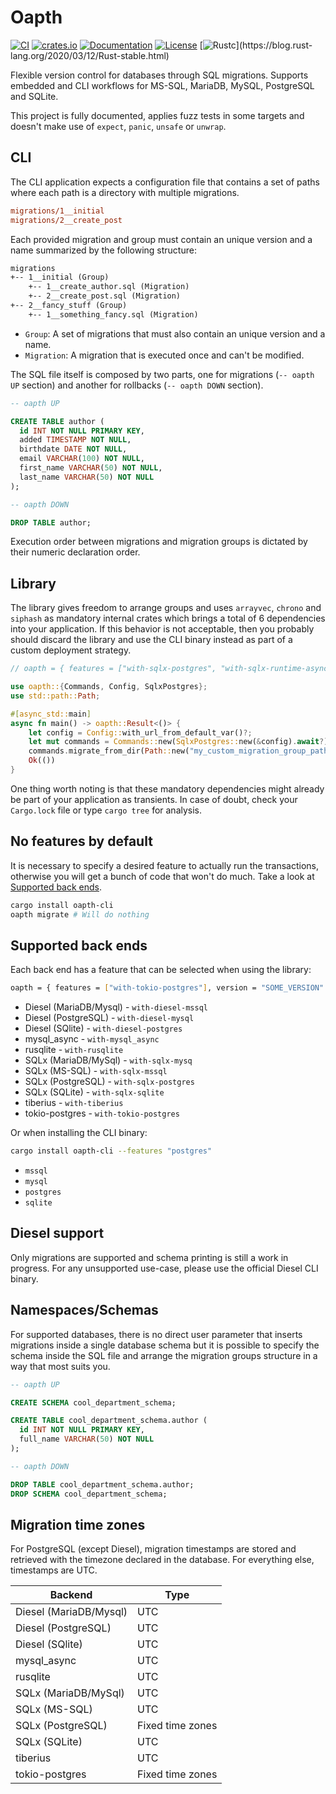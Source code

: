 # Oapth 

[![CI](https://github.com/c410-f3r/oapth/workflows/Tests/badge.svg)](https://github.com/c410-f3r/oapth/actions?query=workflow%3ATests)
[![crates.io](https://img.shields.io/crates/v/oapth.svg)](https://crates.io/crates/oapth)
[![Documentation](https://docs.rs/oapth/badge.svg)](https://docs.rs/oapth)
[![License](https://img.shields.io/badge/license-APACHE2-blue.svg)](./LICENSE)
[![Rustc](https://img.shields.io/badge/rustc-stable-lightgray")](https://blog.rust-lang.org/2020/03/12/Rust-stable.html)

Flexible version control for databases through SQL migrations. Supports embedded and CLI workflows for MS-SQL, MariaDB, MySQL, PostgreSQL and SQLite.

This project is fully documented, applies fuzz tests in some targets and doesn't make use of `expect`, `panic`, `unsafe` or `unwrap`.

## CLI

The CLI application expects a configuration file that contains a set of paths where each path is a directory with multiple migrations.

```ini
migrations/1__initial
migrations/2__create_post
```

Each provided migration and group must contain an unique version and a name summarized by the following structure:

```txt
migrations
+-- 1__initial (Group)
    +-- 1__create_author.sql (Migration)
    +-- 2__create_post.sql (Migration)
+-- 2__fancy_stuff (Group)
    +-- 1__something_fancy.sql (Migration)
```

* `Group`: A set of migrations that must also contain an unique version and a name.
* `Migration`: A migration that is executed once and can't be modified.

The SQL file itself is composed by two parts, one for migrations (`-- oapth UP` section) and another for rollbacks (`-- oapth DOWN` section).

```sql
-- oapth UP

CREATE TABLE author (
  id INT NOT NULL PRIMARY KEY,
  added TIMESTAMP NOT NULL,
  birthdate DATE NOT NULL,
  email VARCHAR(100) NOT NULL,
  first_name VARCHAR(50) NOT NULL,
  last_name VARCHAR(50) NOT NULL
);

-- oapth DOWN

DROP TABLE author;
```

Execution order between migrations and migration groups is dictated by their numeric declaration order.

## Library

The library gives freedom to arrange groups and uses `arrayvec`, `chrono` and `siphash` as mandatory internal crates which brings a total of 6 dependencies into your application. If this behavior is not acceptable, then you probably should discard the library and use the CLI binary instead as part of a custom deployment strategy.

```rust
// oapth = { features = ["with-sqlx-postgres", "with-sqlx-runtime-async-std"], version = "SOME_VERSION" }

use oapth::{Commands, Config, SqlxPostgres};
use std::path::Path;

#[async_std::main]
async fn main() -> oapth::Result<()> {
    let config = Config::with_url_from_default_var()?;
    let mut commands = Commands::new(SqlxPostgres::new(&config).await?);
    commands.migrate_from_dir(Path::new("my_custom_migration_group_path"), 128).await?;
    Ok(())
}
```

One thing worth noting is that these mandatory dependencies might already be part of your application as transients. In case of doubt, check your `Cargo.lock` file or type `cargo tree` for analysis.

## No features by default

It is necessary to specify a desired feature to actually run the transactions, otherwise you will get a bunch of code that won't do much. Take a look at [Supported back ends](oapth#supported-back-ends).

```bash
cargo install oapth-cli
oapth migrate # Will do nothing
```

## Supported back ends

Each back end has a feature that can be selected when using the library:

```bash
oapth = { features = ["with-tokio-postgres"], version = "SOME_VERSION" }
```

- Diesel (MariaDB/Mysql) - `with-diesel-mssql`
- Diesel (PostgreSQL) - `with-diesel-mysql`
- Diesel (SQlite) - `with-diesel-postgres`
- mysql_async - `with-mysql_async`
- rusqlite - `with-rusqlite`
- SQLx (MariaDB/MySql) - `with-sqlx-mysq`
- SQLx (MS-SQL) - `with-sqlx-mssql`
- SQLx (PostgreSQL) - `with-sqlx-postgres`
- SQLx (SQLite) - `with-sqlx-sqlite`
- tiberius - `with-tiberius`
- tokio-postgres - `with-tokio-postgres`

Or when installing the CLI binary:

```bash
cargo install oapth-cli --features "postgres"
```

- `mssql`
- `mysql`
- `postgres`
- `sqlite`

## Diesel support

Only migrations are supported and schema printing is still a work in progress. For any unsupported use-case, please use the official Diesel CLI binary.

## Namespaces/Schemas

For supported databases, there is no direct user parameter that inserts migrations inside a single database schema but it is possible to specify the schema inside the SQL file and arrange the migration groups structure in a way that most suits you.

```sql
-- oapth UP

CREATE SCHEMA cool_department_schema;

CREATE TABLE cool_department_schema.author (
  id INT NOT NULL PRIMARY KEY,
  full_name VARCHAR(50) NOT NULL
);

-- oapth DOWN

DROP TABLE cool_department_schema.author;
DROP SCHEMA cool_department_schema;
```

##  Migration time zones

For PostgreSQL (except Diesel), migration timestamps are stored and retrieved with the timezone declared in the database. For everything else, timestamps are UTC.

| Backend                | Type             |
| ---------------------- | ---------------- |
| Diesel (MariaDB/Mysql) | UTC              |
| Diesel (PostgreSQL)    | UTC              |
| Diesel (SQlite)        | UTC              |
| mysql_async            | UTC              |
| rusqlite               | UTC              |
| SQLx (MariaDB/MySql)   | UTC              |
| SQLx (MS-SQL)          | UTC              |
| SQLx (PostgreSQL)      | Fixed time zones |
| SQLx (SQLite)          | UTC              |
| tiberius               | UTC              |
| tokio-postgres         | Fixed time zones |